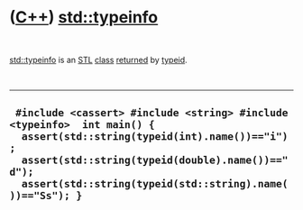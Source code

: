 
 

 

 

 

 

([C++](Cpp.md)) [std::typeinfo](CppTypeinfo.md)
=================================================

 

[std::typeinfo](CppTypeinfo.md) is an [STL](CppStl.md)
[class](CppClass.md) [returned](CppReturn.md) by
[typeid](CppTypeid.md).

 

  -----------------------------------------------------------------------------------------------------------------------------------------------------------------------------------------------------------------------------------------
  ` #include <cassert> #include <string> #include <typeinfo>  int main() {   assert(std::string(typeid(int).name())=="i");   assert(std::string(typeid(double).name())=="d");   assert(std::string(typeid(std::string).name())=="Ss"); }`
  -----------------------------------------------------------------------------------------------------------------------------------------------------------------------------------------------------------------------------------------

 

 

 

 

 

 

